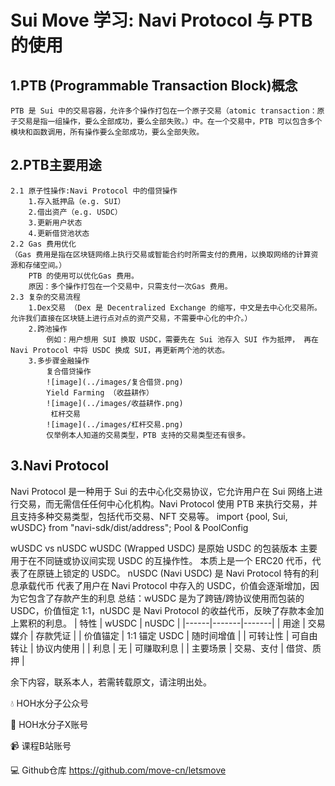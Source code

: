 # Sui Move 学习: Navi Protocol 与 PTB 的使用
## 1.PTB (Programmable Transaction Block)概念
    PTB 是 Sui 中的交易容器，允许多个操作打包在一个原子交易（atomic transaction：原子交易是指一组操作，要么全部成功，要么全部失败。）中。在一个交易中，PTB 可以包含多个模块和函数调用，所有操作要么全部成功，要么全部失败。
## 2.PTB主要用途
    2.1 原子性操作:Navi Protocol 中的借贷操作
        1.存入抵押品（e.g. SUI）
        2.借出资产（e.g. USDC）
        3.更新用户状态
        4.更新借贷池状态
    2.2 Gas 费用优化
    （Gas 费用是指在区块链网络上执行交易或智能合约时所需支付的费用，以换取网络的计算资源和存储空间。）
        PTB 的使用可以优化Gas 费用。
        原因：多个操作打包在一个交易中，只需支付一次Gas 费用。
    2.3 复杂的交易流程
        1.Dex交易 （Dex 是 Decentralized Exchange 的缩写，中文是去中心化交易所。允许我们直接在区块链上进行点对点的资产交易，不需要中心化的中介。）
        2.跨池操作 
            例如：用户想用 SUI 换取 USDC，需要先在 Sui 池存入 SUI 作为抵押， 再在 Navi Protocol 中将 USDC 换成 SUI，再更新两个池的状态。
        3.多步骤金融操作 
            复合借贷操作
            ![image](../images/复合借贷.png)
            Yield Farming （收益耕作）
            ![image](../images/收益耕作.png)
             杠杆交易
            ![image](../images/杠杆交易.png)
            仅举例本人知道的交易类型，PTB 支持的交易类型还有很多。    
## 3.Navi Protocol
Navi Protocol 是一种用于 Sui 的去中心化交易协议，它允许用户在 Sui 网络上进行交易，而无需信任任何中心化机构。Navi Protocol 使用 PTB 来执行交易，并且支持多种交易类型，包括代币交易、NFT 交易等。
import {pool, Sui, wUSDC} from "navi-sdk/dist/address";
Pool & PoolConfig


wUSDC vs nUSDC 
wUSDC (Wrapped USDC) 是原始 USDC 的包装版本
主要用于在不同链或协议间实现 USDC 的互操作性。
本质上是一个 ERC20 代币，代表了在原链上锁定的 USDC。
nUSDC (Navi USDC)
是 Navi Protocol 特有的利息承载代币
代表了用户在 Navi Protocol 中存入的 USDC，价值会逐渐增加，因为它包含了存款产生的利息
总结：wUSDC 是为了跨链/跨协议使用而包装的 USDC，价值恒定 1:1，nUSDC 是 Navi Protocol 的收益代币，反映了存款本金加上累积的利息。 
| 特性 | wUSDC | nUSDC |
|------|-------|-------|
| 用途 | 交易媒介 | 存款凭证 |
| 价值锚定 | 1:1 锚定 USDC | 随时间增值 |
| 可转让性 | 可自由转让 | 协议内使用 |
| 利息 | 无 | 可赚取利息 |
| 主要场景 | 交易、支付 | 借贷、质押 |

余下内容，联系本人，若需转载原文，请注明出处。

💧  HOH水分子公众号

🌊  HOH水分子X账号

📹  课程B站账号

💻  Github仓库 https://github.com/move-cn/letsmove